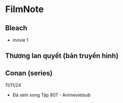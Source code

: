 # FilmNote
## Bleach
- movie 1
## Thương lan quyết (bản truyền hình)

## Conan (series)
11/11/24 
- Đã xem xong Tập 807 - Animevietsub
